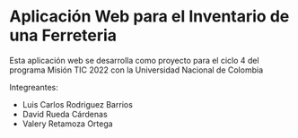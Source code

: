 # Aplicación Web para el Inventario de una Ferreteria

Esta aplicación web se desarrolla como proyecto para el ciclo 4 del programa Misión TIC 2022 con la Universidad Nacional de Colombia

Integreantes:
- Luis Carlos Rodriguez Barrios
- David Rueda Cárdenas
- Valery Retamoza Ortega
